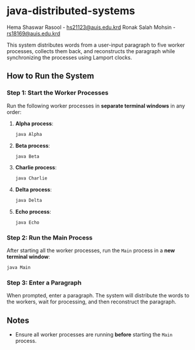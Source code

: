 # java-distributed-systems
Hema Shaswar Rasool - hs21123@auis.edu.krd
Ronak Salah Mohsin - rs18169@auis.edu.krd

This system distributes words from a user-input paragraph to five worker processes, collects them back, and reconstructs the paragraph while synchronizing the processes using Lamport clocks.

## How to Run the System

### Step 1: Start the Worker Processes

Run the following worker processes in **separate terminal windows** in any order:

1. **Alpha process**:
   ```bash
   java Alpha
   ```
2. **Beta process**:
   ```bash
   java Beta
   ```
3. **Charlie process**:
   ```bash
   java Charlie
   ```
4. **Delta process**:
   ```bash
   java Delta
   ```
5. **Echo process**:
   ```bash
   java Echo
   ```

### Step 2: Run the Main Process

After starting all the worker processes, run the `Main` process in a **new terminal window**:

```bash
java Main
```

### Step 3: Enter a Paragraph

When prompted, enter a paragraph. The system will distribute the words to the workers, wait for processing, and then reconstruct the paragraph.

## Notes

- Ensure all worker processes are running **before** starting the `Main` process.
```